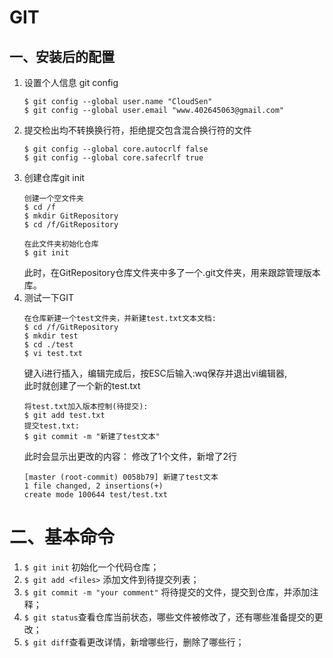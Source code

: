 # GIT

## 一、安装后的配置  
1. 设置个人信息 git config  
   ```shell
   $ git config --global user.name "CloudSen"  
   $ git config --global user.email "www.402645063@gmail.com"
   ```
2. 提交检出均不转换换行符，拒绝提交包含混合换行符的文件
   ```shell
   $ git config --global core.autocrlf false
   $ git config --global core.safecrlf true
   ```
3. 创建仓库git init  
   ```shell
   创建一个空文件夹
   $ cd /f  
   $ mkdir GitRepository  
   $ cd /f/GitRepository
   ```
   ```shell
   在此文件夹初始化仓库
   $ git init
   ```
   此时，在GitRepository仓库文件夹中多了一个.git文件夹，用来跟踪管理版本库。  
4. 测试一下GIT  
   ```shell
   在仓库新建一个test文件夹，并新建test.txt文本文档:
   $ cd /f/GitRepository
   $ mkdir test
   $ cd ./test
   $ vi test.txt
   ```
   键入i进行插入，编辑完成后，按ESC后输入:wq保存并退出vi编辑器,  
   此时就创建了一个新的test.txt
   ```shell
   将test.txt加入版本控制(待提交):  
   $ git add test.txt  
   提交test.txt:
   $ git commit -m "新建了test文本"
   ```
   此时会显示出更改的内容：
   修改了1个文件，新增了2行
   ```shell
   [master (root-commit) 0058b79] 新建了test文本  
   1 file changed, 2 insertions(+)
   create mode 100644 test/test.txt
   ```

# 二、基本命令
1. `$ git init` 初始化一个代码仓库；
2. `$ git add <files>` 添加文件到待提交列表；
3. `$ git commit -m "your comment"` 将待提交的文件，提交到仓库，并添加注释；
4. `$ git status`查看仓库当前状态，哪些文件被修改了，还有哪些准备提交的更改；
5. `$ git diff`查看更改详情，新增哪些行，删除了哪些行；